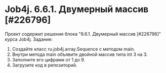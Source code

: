 # Job4j. 6.6.1. Двумерный массив [#226796]
Проект содержит решения блока "6.6.1. Двумерный массив [#226796]" курса Job4j.
Задание:
1. Создайте класс ru.job4j.array.Sequence с методом main.
2. Внутри метода main объявите двойной массив типа int 3 на 3. 
3. Заполните его цифрами от 1 до 9.
4. Загрузите код в репозиторий.